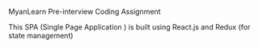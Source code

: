 MyanLearn Pre-interview Coding Assignment

This SPA (Single Page Application ) is built using React.js and Redux (for state management)

